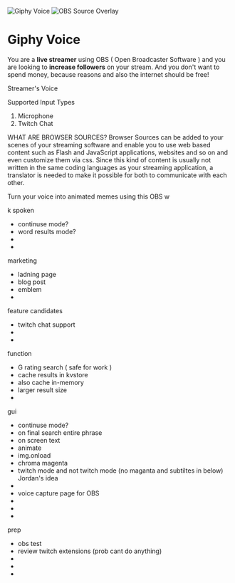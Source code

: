 ![Giphy Voice](https://i.imgur.com/pYRYKmT.png)
![OBS Source Overlay](https://i.imgur.com/t8Plu5G.png)

# Giphy Voice

You are a **live streamer** using OBS ( Open Broadcaster Software ) and you are
looking to **increase followers** on your stream.
And you don't want to spend money, because reasons and
also the internet should be free!

Streamer's Voice

Supported Input Types

 1. Microphone
 2. Twitch Chat

WHAT ARE BROWSER SOURCES?
Browser Sources can be added to your scenes of your streaming software and enable you to use web based content such as Flash and JavaScript applications, websites and so on and even customize them via css. Since this kind of content is usually not written in the same coding languages as your streaming application, a translator is needed to make it possible for both to communicate with each other.


Turn your voice into animated memes using this OBS w

k
spoken
 - continuse mode?
 - word results mode?
 -  
 - 

marketing
 - ladning page
 - blog post
 - emblem
 - 

feature candidates
 - twitch chat support
 - 
 - 

function
 - G rating search ( safe for work )
 - cache results in kvstore
 - also cache in-memory
 - larger result size
 - 

gui
 - continuse mode?
 - on final search entire phrase
 - on screen text
 - animate
 - img.onload
 - chroma magenta
 - twitch mode and not twitch mode (no maganta and subtiltes in below) Jordan's idea 
 - 
 - voice capture page for OBS
 - 
 - 
 - 

prep
 - obs test
 - review twitch extensions (prob cant do anything)
 - 
 - 
 - 
